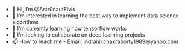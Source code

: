- 👋 Hi, I’m @Astr0nautElvis
- 👀 I’m interested in learning the best way to implement data science algorithms
- 🌱 I’m currently learning how tensorflow works 
- 💞️ I’m looking to collaborate on deep learning projects 
- 📫 How to reach me - Email: indranil.chakraborty1989@yahoo.com

<!---
Astr0nautElvis/Astr0nautElvis is a ✨ special ✨ repository because its `README.md` (this file) appears on your GitHub profile.
You can click the Preview link to take a look at your changes.
--->
